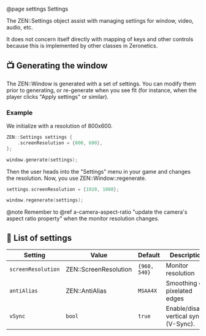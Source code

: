 @page settings Settings

The ZEN::Settings object assist with managing settings for 
window, video, audio, etc.

It does not concern itself directly with mapping of keys and
other controls because this is implemented by other classes in
Zeronetics.

## 📺 Generating the window

The ZEN::Window is generated with a set of settings. You
can modify them prior to generating, or re-generate when you see
fit (for instance, when the player clicks "Apply settings" or 
similar).

### Example

We initialize with a resolution of 800x600.

````cpp
ZEN::Settings settings {
    .screenResolution = {800, 600},
};

window.generate(settings);
````

Then the user heads into the "Settings" menu in your game and changes the
resolution. Now, you use ZEN::Window::regenerate.

````cpp
settings.screenResolution = {1920, 1080};

window.regenerate(settings);
````

@note Remember to
@ref a-camera-aspect-ratio "update the camera's aspect ratio property"
when the monitor resolution changes.

## 🔧 List of settings

| Setting              | Value                 | Default        | Description                             |
|----------------------|-----------------------|----------------|-----------------------------------------|
| ``screenResolution`` | ZEN::ScreenResolution | ``{960, 540}`` | Monitor resolution                      |
| ``antiAlias``        | ZEN::AntiAlias        | ``MSAA4X``     | Smoothing of pixelated edges            |
| ``vSync``            | ``bool``              | ``true``       | Enable/disable vertical sync. (V-Sync). |
